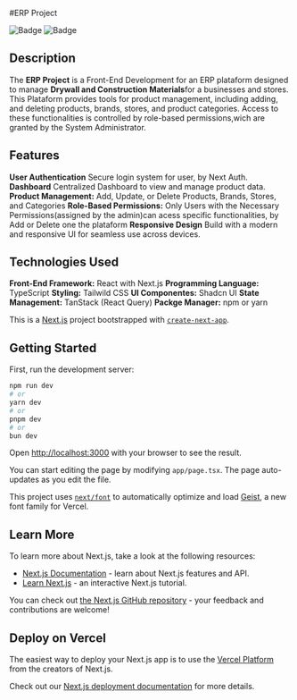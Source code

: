 #ERP Project

![Badge](https://img.shields.io/badge/Status-in%20Development-yellow)
![Badge](https://img.shields.io/badge/License-MIT-blue)

## Description

The **ERP Project** is a Front-End Development for an ERP plataform designed to manage **Drywall and Construction Materials**for a businesses and stores. This Plataform provides tools for product management, including adding, and deleting products, brands, stores, and product categories. Access to these functionalities is controlled by role-based permissions,wich are granted by the System Administrator.

## Features

**User Authentication** Secure login system for user, by Next Auth.
**Dashboard** Centralized Dashboard to view and manage product data.
**Product Management:** Add, Update, or Delete Products, Brands, Stores, and Categories
**Role-Based Permissions:** Only Users with the Necessary Permissions(assigned by the admin)can acess specific functionalities, by Add or Delete one the plataform
**Responsive Design** Build with a modern and responsive UI for seamless use across devices.

## Technologies Used

**Front-End Framework:** React with Next.js
**Programming Language:** TypeScript
**Styling:** Tailwild CSS
**UI Componentes:** Shadcn UI
**State Management:** TanStack (React Query)
**Packge Manager:** npm or yarn




This is a [Next.js](https://nextjs.org) project bootstrapped with [`create-next-app`](https://nextjs.org/docs/app/api-reference/cli/create-next-app).

## Getting Started

First, run the development server:

```bash
npm run dev
# or
yarn dev
# or
pnpm dev
# or
bun dev
```

Open [http://localhost:3000](http://localhost:3000) with your browser to see the result.

You can start editing the page by modifying `app/page.tsx`. The page auto-updates as you edit the file.

This project uses [`next/font`](https://nextjs.org/docs/app/building-your-application/optimizing/fonts) to automatically optimize and load [Geist](https://vercel.com/font), a new font family for Vercel.

## Learn More

To learn more about Next.js, take a look at the following resources:

- [Next.js Documentation](https://nextjs.org/docs) - learn about Next.js features and API.
- [Learn Next.js](https://nextjs.org/learn) - an interactive Next.js tutorial.

You can check out [the Next.js GitHub repository](https://github.com/vercel/next.js) - your feedback and contributions are welcome!

## Deploy on Vercel

The easiest way to deploy your Next.js app is to use the [Vercel Platform](https://vercel.com/new?utm_medium=default-template&filter=next.js&utm_source=create-next-app&utm_campaign=create-next-app-readme) from the creators of Next.js.

Check out our [Next.js deployment documentation](https://nextjs.org/docs/app/building-your-application/deploying) for more details.
